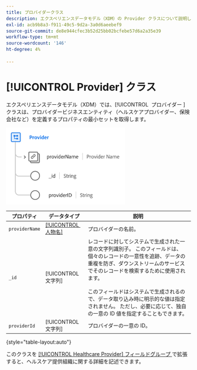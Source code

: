 ```yaml
---
title: プロバイダークラス
description: エクスペリエンスデータモデル（XDM）の Provider クラスについて説明します。
exl-id: acb9b8a3-f911-49c5-9d2a-3a0d6aeebef9
source-git-commit: de8e944cfec3b52d25bb02bcfebe57d6a2a35e39
workflow-type: tm+mt
source-wordcount: '146'
ht-degree: 4%

---
```


# [!UICONTROL Provider] クラス

エクスペリエンスデータモデル（XDM）では、[!UICONTROL &#x200B; プロバイダー &#x200B;] クラスは、プロバイダービジネスエンティティ（ヘルスケアプロバイダー、保険会社など）を定義するプロパティの最小セットを取得します。

![&#x200B; クラス構造 &#x200B;](../images/classes/provider.png)

| プロパティ | データタイプ | 説明 |
| --- | --- | --- |
| `providerName` | [[!UICONTROL &#x200B; 人物名 &#x200B;]](../data-types/person-name.md) | プロバイダーの名前。 |
| `_id` | [!UICONTROL 文字列] | レコードに対してシステムで生成された一意の文字列識別子。 このフィールドは、個々のレコードの一意性を追跡、データの重複を防ぎ、ダウンストリームのサービスでそのレコードを検索するために使用されます。<br><br> このフィールドはシステムで生成されるので、データ取り込み時に明示的な値は指定されません。 ただし、必要に応じて、独自の一意の ID 値を指定することもできます。 |
| `providerId` | [!UICONTROL 文字列] | プロバイダーの一意の ID。 |

{style="table-layout:auto"}

このクラスを [[!UICONTROL Healthcare Provider] フィールドグループ &#x200B;](../field-groups/provider/healthcare-provider.md) で拡張すると、ヘルスケア提供組織に関する詳細を記述できます。
